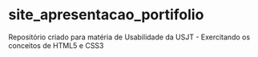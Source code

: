 # site_apresentacao_portifolio
Repositório criado para matéria de Usabilidade da USJT - Exercitando os conceitos de HTML5 e CSS3
